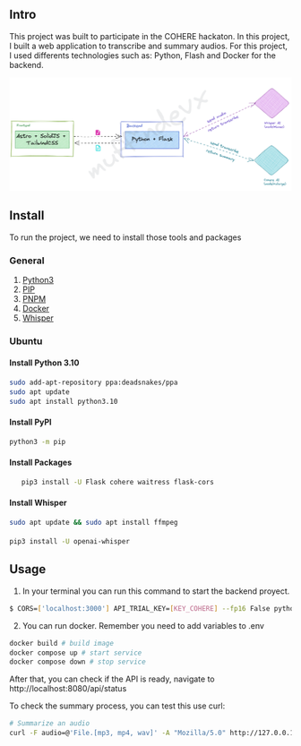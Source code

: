 ## Intro

This project was built to participate in the COHERE hackaton. In this project, I built a web application
to transcribe and summary audios. For this project, I used differents technologies such as: Python, Flash and Docker for the backend.

![Blueprint](blueprint.png)

## Install

To run the project, we need to install those tools and packages

### General

1. [Python3](https://www.python.org/downloads/)
2. [PIP](https://pip.pypa.io/en/stable/installation/)
3. [PNPM](https://pnpm.io/installation)
4. [Docker](https://docs.docker.com/get-docker/)
5. [Whisper](https://github.com/openai/whisper#setup)

### Ubuntu

#### Install Python 3.10

```bash
sudo add-apt-repository ppa:deadsnakes/ppa
sudo apt update
sudo apt install python3.10
```

#### Install PyPI

```bash
python3 -m pip
```

#### Install Packages

```bash
   pip3 install -U Flask cohere waitress flask-cors
```

#### Install Whisper

```bash
sudo apt update && sudo apt install ffmpeg

pip3 install -U openai-whisper
```

## Usage

1. In your terminal you can run this command to start the backend proyect.

```bash
$ CORS=['localhost:3000'] API_TRIAL_KEY=[KEY_COHERE] --fp16 False python3 app.py
```

2. You can run docker. Remember you need to add variables to .env

```bash
docker build # build image
docker compose up # start service
docker compose down # stop service
```

After that, you can check if the API is ready, navigate to http://localhost:8080/api/status

To check the summary process, you can test this use curl:

```bash
# Summarize an audio
curl -F audio=@'File.[mp3, mp4, wav]' -A "Mozilla/5.0" http://127.0.0.1:8080/api/summarize
```
